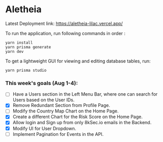 # Aletheia
Latest Deployment link: https://aletheia-lilac.vercel.app/

To run the application, run following commands in order :

```
yarn install
yarn prisma generate
yarn dev
```

To get a lightweight GUI for viewing and editing database tables, run:

```
yarn prisma studio
```

### This week's goals (Aug 1-4):

- [ ] Have a Users section in the Left Menu Bar, where one can search for Users based on the User IDs.
- [x] Remove Redundant Section from Profile Page.
- [ ] Modify the Country Map Chart on the Home Page.
- [x] Create a different Chart for the Risk Score on the Home Page.
- [x] Allow login and Sign up from only 8kSec.io emails in the Backend.
- [x] Modify UI for User Dropdown.
- [ ] Implement Pagination for Events in the API.
